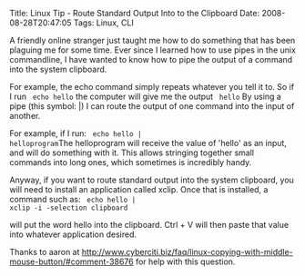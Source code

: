 Title: Linux Tip - Route Standard Output Into to the Clipboard
Date: 2008-08-28T20:47:05
Tags: Linux, CLI


A friendly online stranger just taught me how to do something that has been plaguing me for some time. Ever since I learned how to use pipes in the unix commandline, I have wanted to know how to pipe the output of a command into the system clipboard.

For example, the echo command simply repeats whatever you tell it to. So if I run 
<code lang="bash">
echo hello</code> the computer will give me the output <code lang="bash">
hello</code> By using a pipe (this symbol: |) I can route the output of one command into the input of another. 

For example, if I run: <code lang="bash">
echo hello | helloprogram</code>The helloprogram will receive the value of 'hello' as an input, and will do something with it. This allows stringing together small commands into long ones, which sometimes is incredibly handy. 

Anyway, if you want to route standard output into the system clipboard, you will need to install an application called xclip. Once that is installed, a command such as:
 <code lang="bash">
echo hello | xclip -i -selection clipboard</code>

 will put the word hello into the clipboard. Ctrl + V will then paste that value into whatever application desired.

Thanks to aaron at <a href="http://www.cyberciti.biz/faq/linux-copying-with-middle-mouse-button/#comment-38676" target="_blank">http://www.cyberciti.biz/faq/linux-copying-with-middle-mouse-button/#comment-38676</a> for help with this question.<!--break-->